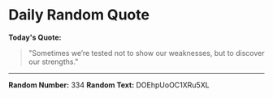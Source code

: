 # Daily Random Quote

**Today's Quote:**
> "Sometimes we’re tested not to show our weaknesses, but to discover our strengths."

---

**Random Number:** 334
**Random Text:** DOEhpUoOC1XRu5XL

